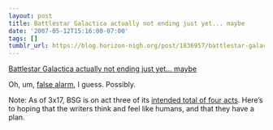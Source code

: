 ```yaml
---
layout: post
title: Battlestar Galactica actually not ending just yet... maybe
date: '2007-05-12T15:16:00-07:00'
tags: []
tumblr_url: https://blog.horizon-nigh.org/post/1836957/battlestar-galactica-actually-not-ending-just
---
```

[Battlestar Galactica actually not ending just yet... maybe](http://www.scifi.com/scifiwire/index.php?category=2&id=41457)  

Oh, um, [false alarm](http://blog.horizon-nigh.org/post/1796661), I guess. Possibly.

Note: As of 3x17, BSG is on act three of its [intended total of four acts](http://en.battlestarwiki.org/wiki/Maelstrom#Official_Statements). Here’s to hoping that the writers think and feel like humans, and that they have a plan.

